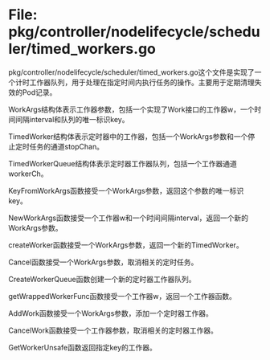 # File: pkg/controller/nodelifecycle/scheduler/timed_workers.go

pkg/controller/nodelifecycle/scheduler/timed_workers.go这个文件是实现了一个计时工作器队列，用于处理在指定时间内执行任务的操作。主要用于定期清理失效的Pod记录。

WorkArgs结构体表示工作器参数，包括一个实现了Work接口的工作器w，一个时间间隔interval和队列的唯一标识key。

TimedWorker结构体表示定时器中的工作器，包括一个WorkArgs参数和一个停止定时任务的通道stopChan。

TimedWorkerQueue结构体表示定时器工作器队列，包括一个工作器通道workerCh。


KeyFromWorkArgs函数接受一个WorkArgs参数，返回这个参数的唯一标识key。

NewWorkArgs函数接受一个工作器w和一个时间间隔interval，返回一个新的WorkArgs参数。

createWorker函数接受一个WorkArgs参数，返回一个新的TimedWorker。

Cancel函数接受一个WorkArgs参数，取消相关的定时任务。

CreateWorkerQueue函数创建一个新的定时器工作器队列。

getWrappedWorkerFunc函数接受一个工作器w，返回一个工作器函数。

AddWork函数接受一个WorkArgs参数，添加一个定时器工作器。

CancelWork函数接受一个工作器参数，取消相关的定时器工作器。

GetWorkerUnsafe函数返回指定key的工作器。

